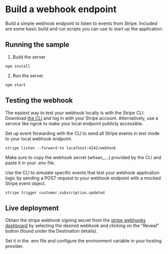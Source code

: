 # Build a webhook endpoint

Build a simple webhook endpoint to listen to events from Stripe. Included are some basic build and run scripts you can use to start up the application.

## Running the sample

1. Build the server

~~~
npm install
~~~

2. Run the server

~~~
npm start
~~~

## Testing the webhook

The easiest way to test your webhook locally is with the Stripe CLI. Download [the CLI](https://github.com/stripe/stripe-cli) and log in with your Stripe account. Alternatively, use a service like ngrok to make your local endpoint publicly accessible.

Set up event forwarding with the CLI to send all Stripe events in test mode to your local webhook endpoint.

~~~
stripe listen --forward-to localhost:4242/webhook
~~~

Make sure to copy the webhook secret (whsec_...) provided by the CLI and paste it in your .env file.

Use the CLI to simulate specific events that test your webhook application logic by sending a POST request to your webhook endpoint with a mocked Stripe event object.

~~~
stripe trigger customer.subscription.updated
~~~

## Live deployment

Obtain the stripe webhook signing secret from the [stripe webhooks dashboard](https://dashboard.stripe.com/test/workbench/webhooks) by selecting the desired webhook and clicking on the "Reveal" button (found under the Destination details).

Set it in the .env file and configure the environment variable in your hosting provider.